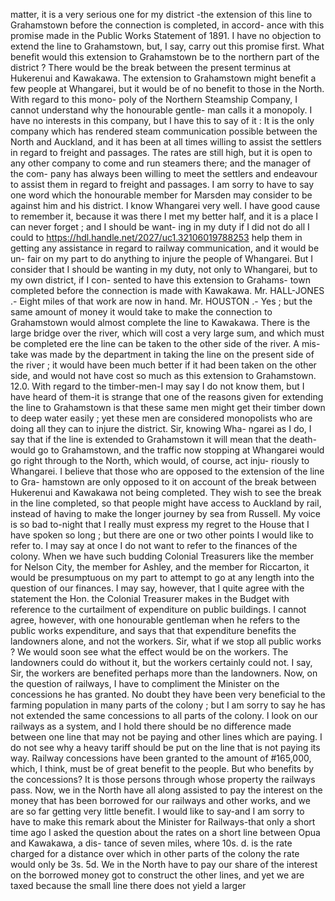 matter, it is a very serious one for my district -the extension of this line to Grahamstown before the connection is completed, in accord- ance with this promise made in the Public Works Statement of 1891. I have no objection to extend the line to Grahamstown, but, I say, carry out this promise first. What benefit would this extension to Grahamstown be to the northern part of the district ? There would be the break between the present terminus at Hukerenui and Kawakawa. The extension to Grahamstown might benefit a few people at Whangarei, but it would be of no benefit to those in the North. With regard to this mono- poly of the Northern Steamship Company, I cannot understand why the honourable gentle- man calls it a monopoly. I have no interests in this company, but I have this to say of it : It is the only company which has rendered steam communication possible between the North and Auckland, and it has been at all times willing to assist the settlers in regard to freight and passages. The rates are still high, but it is open to any other company to come and run steamers there; and the manager of the com- pany has always been willing to meet the settlers and endeavour to assist them in regard to freight and passages. I am sorry to have to say one word which the honourable member for Marsden may consider to be against him and his district. I know Whangarei very well. I have good cause to remember it, because it was there I met my better half, and it is a place I can never forget ; and I should be want- ing in my duty if I did not do all I could to https://hdl.handle.net/2027/uc1.32106019788253 help them in getting any assistance in regard to railway communication, and it would be un- fair on my part to do anything to injure the people of Whangarei. But I consider that I should be wanting in my duty, not only to Whangarei, but to my own district, if I con- sented to have this extension to Grahams- town completed before the connection is made with Kawakawa. Mr. HALL-JONES .- Eight miles of that work are now in hand. Mr. HOUSTON .- Yes ; but the same amount of money it would take to make the connection to Grahamstown would almost complete the line to Kawakawa. There is the large bridge over the river, which will cost a very large sum, and which must be completed ere the line can be taken to the other side of the river. A mis- take was made by the department in taking the line on the present side of the river ; it would have been much better if it had been taken on the other side, and would not have cost so much as this extension to Grahamstown. 12.0. With regard to the timber-men-I may say I do not know them, but I have heard of them-it is strange that one of the reasons given for extending the line to Grahamstown is that these same men might get their timber down to deep water easily ; yet these men are considered monopolists who are doing all they can to injure the district. Sir, knowing Wha- ngarei as I do, I say that if the line is extended to Grahamstown it will mean that the death- would go to Grahamstown, and the traffic now stopping at Whangarei would go right through to the North, which would, of course, act inju- riously to Whangarei. I believe that those who are opposed to the extension of the line to Gra- hamstown are only opposed to it on account of the break between Hukerenui and Kawakawa not being completed. They wish to see the break in the line completed, so that people might have access to Auckland by rail, instead of having to make the longer journey by sea from Russell. My voice is so bad to-night that I really must express my regret to the House that I have spoken so long ; but there are one or two other points I would like to refer to. I may say at once I do not want to refer to the finances of the colony. When we have such budding Colonial Treasurers like the member for Nelson City, the member for Ashley, and the member for Riccarton, it would be presumptuous on my part to attempt to go at any length into the question of our finances. I may say, however, that I quite agree with the statement the Hon. the Colonial Treasurer makes in the Budget with reference to the curtailment of expenditure on public buildings. I cannot agree, however, with one honourable gentleman when he refers to the public works expenditure, and says that that expenditure benefits the landowners alone, and not the workers. Sir, what if we stop all public works ? We would soon see what the effect would be on the workers. The landowners could do without it, but the workers certainly could not. I say, Sir, the workers are benefited perhaps more than the landowners. Now, on the question of railways, I have to compliment the Minister on the concessions he has granted. No doubt they have been very beneficial to the farming population in many parts of the colony ; but I am sorry to say he has not extended the same concessions to all parts of the colony. I look on our railways as a system, and I hold there should be no difference made between one line that may not be paying and other lines which are paying. I do not see why a heavy tariff should be put on the line that is not paying its way. Railway concessions have been granted to the amount of #165,000, which, I think, must be of great benefit to the people. But who benefits by the concessions? It is those persons through whose property the railways pass. Now, we in the North have all along assisted to pay the interest on the money that has been borrowed for our railways and other works, and we are so far getting very little benefit. I would like to say-and I am sorry to have to make this remark about the Minister for Railways-that only a short time ago I asked the question about the rates on a short line between Opua and Kawakawa, a dis- tance of seven miles, where 10s. d. is the rate charged for a distance over which in other parts of the colony the rate would only be 3s. 5d. We in the North have to pay our share of the interest on the borrowed money got to construct the other lines, and yet we are taxed because the small line there does not yield a larger 